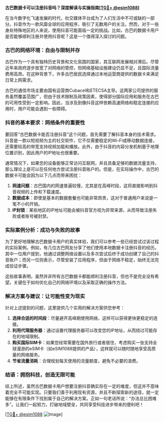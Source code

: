 **古巴数据卡可以注册抖音吗？深度解读与实操指南[[TG💪+ @esim1088](https://t.me/s/esim1088)]**

在当今数字化飞速发展的时代，社交媒体平台成为了人们生活中不可或缺的一部分。抖音作为一款风靡全球的应用程序，吸引了无数用户的关注。然而，对于一些身处特殊地区的人来说，使用抖音可能面临一定的挑战。比如，古巴的数据卡用户是否能够顺利注册并使用抖音呢？这是一个值得深入探讨的问题。

### 古巴的网络环境：自由与限制并存

古巴作为一个具有独特历史背景和文化氛围的国家，其互联网发展相对滞后。尽管近年来政府逐步放宽了对网络的管控，但网络基础设施建设仍显不足，且国际流量费用高昂。在这种背景下，许多古巴居民选择通过本地运营商提供的数据卡来满足日常上网需求。

古巴的通信市场主要由国有运营商Cubacel和ETECSA主导。这两家公司提供的服务虽然覆盖范围广，但由于技术限制及政策因素，使得部分国际应用和服务在古巴的可用性受到一定影响。因此，当涉及到像抖音这样依赖高速网络和稳定连接的应用时，用户可能会遇到一些障碍。

### 抖音的基本要求：网络条件的重要性

要回答“古巴数据卡能否注册抖音”这个问题，首先需要了解抖音本身的技术需求。抖音是一款以短视频为主的社交软件，它不仅需要稳定的Wi-Fi或移动数据连接，还需要较高的带宽支持视频加载和播放。此外，由于抖音的内容分发机制基于地理位置识别，因此用户的IP地址也很重要。

通常情况下，如果您的设备能够正常访问互联网，并且具备足够的数据流量支持，那么理论上是可以在任何地方尝试注册抖音账户的。但是，在实际操作中，古巴的数据卡可能会因为以下几点而带来困扰：

1. **网速问题**：古巴国内的网速普遍较慢，尤其是在高峰时段，这将直接影响到抖音视频的上传和下载速度。
2. **数据成本**：即使是基本的数据套餐也可能非常昂贵，这对于普通用户来说是一笔不小的开销。
3. **IP封锁**：某些地区的IP地址可能会被抖音官方视为异常来源，从而导致注册失败或者账号被封禁。

### 实际案例分析：成功与失败的故事

为了更好地理解古巴数据卡用户的真实体验，我们可以参考一些已经尝试过该过程的实际案例。例如，有几位古巴网友分享了他们使用本地数据卡注册抖音的经历。其中一位用户提到，他通过调整网络设置以及多次尝试后终于成功创建了自己的抖音账户；而另一位则表示，尽管安装了应用程序，但由于网络不稳定，始终无法完成验证步骤。

这些故事表明，虽然并非所有古巴数据卡都能顺利注册抖音，但也不是完全没有希望。关键在于如何优化自己的网络环境以及采取正确的操作方法。

### 解决方案与建议：让可能性变为现实

针对上述提到的问题，这里提供几个实用的解决方案供您参考：

1. **选择合适的时间段**：尽量避开高峰期使用网络，这样可以获得更快更稳定的连接。
2. **利用代理服务器**：通过设置代理服务器可以改变您的IP地址，从而绕过可能存在的地域限制。
3. **购买国际SIM卡**：如果您经常需要在国外旅行或者居住，考虑购买一张支持全球漫游的eSIM卡（如eSIM1088提供的产品），这样就可以随时随地享受高质量的网络服务。
4. **节省流量消耗**：合理规划每天使用的流量额度，避免不必要的浪费。

### 结语：拥抱科技，创造无限可能

综上所述，虽然古巴数据卡用户想要注册抖音确实存在一定的难度，但这并不意味着完全不可能实现。只要我们善于利用现有资源，并且不断探索新的途径，就一定能够在有限条件下找到属于自己的解决方案。正如一句老话所说：“办法总比困难多”。让我们一起努力，打破地域壁垒，共同享受科技进步带来的便利吧！

[[TG💪+ @esim1088](https://t.me/s/esim1088) ![Image](https://i.postimg.cc/4NQfJmqS/Snipaste-2025-05-13-00-14-12.png)]